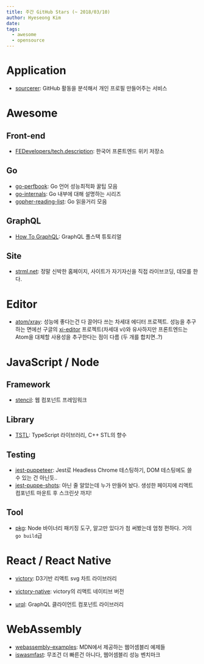 ```yaml
---
title: 주간 GitHub Stars (~ 2018/03/10)
author: Hyeseong Kim
date:
tags:
  - awesome
  - opensource
---
```


# Application

- [sourcerer](https://github.com/sourcerer-io/sourcerer-app): GitHub 활동을 분석해서 개인 프로필 만들어주는 서비스

# Awesome

## Front-end
- [FEDevelopers/tech.description](https://github.com/FEDevelopers/tech.description): 한국어 프론트엔드 위키 저장소

## Go
- [go-perfbook](https://github.com/dgryski/go-perfbook): Go 언어 성능최적화 꿀팁 모음
- [go-internals](https://github.com/teh-cmc/go-internals): Go 내부에 대해 설명하는 시리즈
- [gopher-reading-list](https://github.com/enocom/gopher-reading-list): Go 읽을거리 모음

## GraphQL
- [How To GraphQL](https://github.com/howtographql/howtographql): GraphQL 풀스택 튜토리얼

## Site
- [strml.net](https://github.com/STRML/strml.net): 정말 신박한 홈페이지, 사이트가 자기자신을 직접 라이브코딩, 데모를 한다.

# Editor

- [atom/xray](https://github.com/atom/xray): 성능에 좋다는건 다 끌어다 쓰는 차세대 에디터 프로젝트. 성능을 추구하는 면에선 구글의 [xi-editor](https://github.com/google/xi-editor) 프로젝트(차세대 vi)와 유사하지만 프론트엔드는 Atom을 대체할 사용성을 추구한다는 점이 다름 (두 개를 합치면..?)

# JavaScript / Node

## Framework
- [stencil](https://github.com/ionic-team/stencil): 웹 컴포넌트 프레임워크

## Library
- [TSTL](https://github.com/samchon/tstl): TypeScript 라이브러리, C++ STL의 향수

## Testing
- [jest-puppeteer](https://github.com/smooth-code/jest-puppeteer): Jest로 Headless Chrome 테스팅하기, DOM 테스팅에도 쓸 수 있는 건 아닌듯..
- [jest-puppe-shots](https://github.com/macku/jest-puppe-shots): 아닌 줄 알았는데 누가 만들어 놨다. 생성한 페이지에 리액트 컴포넌트 마운트 후 스크린샷 까지!

## Tool
- [pkg](https://github.com/zeit/pkg): Node 바이너리 패키징 도구, 알고만 있다가 첨 써봤는데 엄청 편하다. 거의 `go build`급

# React / React Native

- [victory](https://github.com/FormidableLabs/victory): D3기반 리액트 svg 차트 라이브러리
- [victory-native](https://github.com/FormidableLabs/victory-native): victory의 리액트 네이티브 버전

- [urql](https://github.com/FormidableLabs/urql): GraphQL 클라이언트 컴포넌트 라이브러리

# WebAssembly

- [webassembly-examples](https://github.com/mdn/webassembly-examples): MDN에서 제공하는 웹어셈블리 예제들
- [iswasmfast](https://github.com/zandaqo/iswasmfast): 무조건 더 빠른건 아니다, 웹어셈블리 성능 벤치마크


